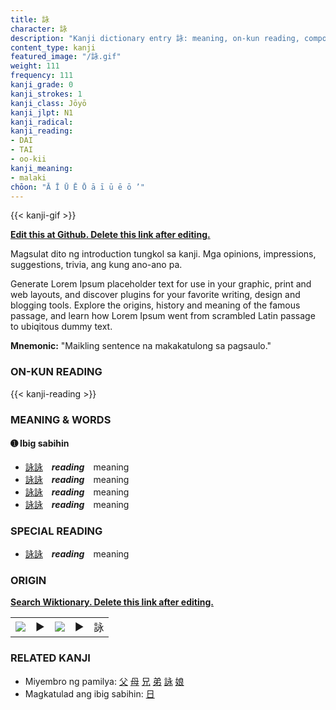```yaml
---
title: 詠
character: 詠
description: "Kanji dictionary entry 詠: meaning, on-kun reading, compounds, origin, related kanji"
content_type: kanji
featured_image: "/詠.gif"
weight: 111
frequency: 111
kanji_grade: 0
kanji_strokes: 1
kanji_class: Jōyō
kanji_jlpt: N1
kanji_radical: 
kanji_reading: 
- DAI
- TAI
- oo-kii
kanji_meaning:
- malaki
chōon: "Ā Ī Ū Ē Ō ā ī ū ē ō ’"
---
```

[//]: # (Don't edit the line below. Kanji animated GIF code is automatically generated.)
{{< kanji-gif >}}

[//]: # (Edit below this line.)

**[Edit this at Github. Delete this link after editing.](https://github.com/tim0g/tim/tree/main/content/kanji/詠/index.md)**

Magsulat dito ng introduction tungkol sa kanji. Mga opinions, impressions, suggestions, trivia, ang kung ano-ano pa.

Generate Lorem Ipsum placeholder text for use in your graphic, print and web layouts, and discover plugins for your favorite writing, design and blogging tools. Explore the origins, history and meaning of the famous passage, and learn how Lorem Ipsum went from scrambled Latin passage to ubiqitous dummy text.
 
**Mnemonic:** "Maikling sentence na makakatulong sa pagsaulo."

### ON-KUN READING

[//]: # (Don't edit the line below. ON-KUN READING code is automatically generated.)
{{< kanji-reading >}}

### MEANING & WORDS

#### ➊ **Ibig sabihin**
  - [詠](../詠)[詠](../詠)　***reading***　meaning
  - [詠](../詠)[詠](../詠)　***reading***　meaning
  - [詠](../詠)[詠](../詠)　***reading***　meaning
  - [詠](../詠)[詠](../詠)　***reading***　meaning

### SPECIAL READING
  - [詠](../詠)[詠](../詠)　***reading***　meaning

### ORIGIN

**[Search Wiktionary. Delete this link after editing.](https://wiktionary.org/wiki/詠)**
<table class="kanji-table"><tr><td>
<img src="60px-詠-bronze.svg.png">
</td><td>▶</td><td>
<img src="60px-詠-oracle.svg.png">
</td><td>▶</td>
<td class="kanji-origin">詠</td>
</tr></table>

### RELATED KANJI
- Miyembro ng pamilya: [父](../父) [母](../母) [兄](../兄) [弟](../弟) [詠](../詠) [娘](../娘)
- Magkatulad ang ibig sabihin: [日](../日)
